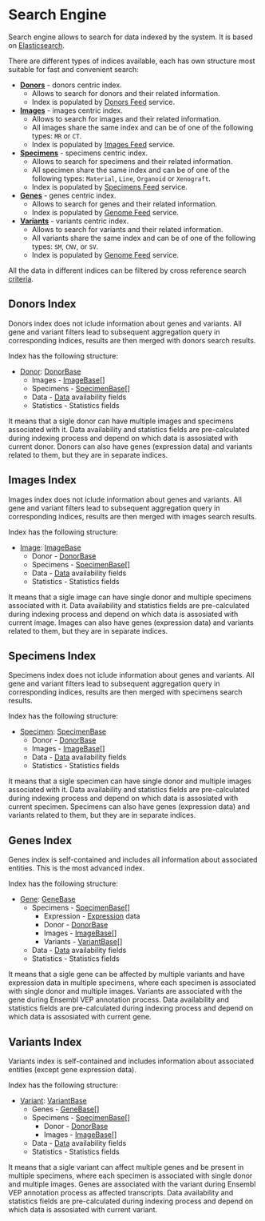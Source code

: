 # Search Engine
Search engine allows to search for data indexed by the system. It is based on [Elasticsearch](https://www.elastic.co/).

There are different types of indices available, each has own structure most suitable for fast and convenient search:
- [**Donors**](#donors-index) - donors centric index.
    - Allows to search for donors and their related information.
    - Index is populated by [Donors Feed](https://github.com/dkfz-unite/unite-donors-feed) service.
- [**Images**](#images-index) - images centric index.
    - Allows to search for images and their related information.
    - All images share the same index and can be of one of the following types: `MR` or `CT`.
    - Index is populated by [Images Feed](https://github.com/dkfz-unite/unite-images-feed) service.
- [**Specimens**](#specimens-index) - specimens centric index.
    - Allows to search for specimens and their related information.
    - All specimen share the same index and can be of one of the following types: `Material`, `Line`, `Organoid` or `Xenograft`.
    - Index is populated by [Specimens Feed](https://github.com/dkfz-unite/unite-specimens-feed) service.
- [**Genes**](#genes-index) - genes centric index.
    - Allows to search for genes and their related information.
    - Index is populated by [Genome Feed](https://github.com/dkfz-unite/unite-genome-feed) service.
- [**Variants**](#variants-index) - variants centric index.
    - Allows to search for variants and their related information.
    - All variants share the same index and can be of one of the following types: `SM`, `CNV`, or `SV`.
    - Index is populated by [Genome Feed](https://github.com/dkfz-unite/unite-genome-feed) service.

All the data in different indices can be filtered by cross reference search [criteria](./search-criteria.md).


## Donors Index
Donors index does not iclude information about genes and variants. All gene and variant filters lead to subsequent aggregation query in corresponding indices, results are then merged with donors search results.

Index has the following structure:
- [Donor](../Unite.Indices/Entities/Donors/DonorIndex.cs): [DonorBase](../Unite.Indices/Entities/Basic/Donors/DonorIndex.cs)
    - Images - [ImageBase](../Unite.Indices/Entities/Basic/Images/ImageIndex.cs)[]
    - Specimens - [SpecimenBase](../Unite.Indices/Entities/Basic/Specimens/SpecimenIndex.cs)[]
    - Data - [Data](../Unite.Indices/Entities/DataIndex.cs) availability fields
    - Statistics - Statistics fields

It means that a sigle donor can have multiple images and specimens associated with it. Data availability and statistics fields are pre-calculated during indexing process and depend on which data is assosiated with current donor. Donors can also have genes (expression data) and variants related to them, but they are in separate indices.


## Images Index
Images index does not iclude information about genes and variants. All gene and variant filters lead to subsequent aggregation query in corresponding indices, results are then merged with images search results.

Index has the following structure:
- [Image](../Unite.Indices/Entities/Images/ImageIndex.cs): [ImageBase](../Unite.Indices/Entities/Basic/Images/ImageIndex.cs)
    - Donor - [DonorBase](../Unite.Indices/Entities/Basic/Donors/DonorIndex.cs)
    - Specimens - [SpecimenBase](../Unite.Indices/Entities/Basic/Specimens/SpecimenIndex.cs)[]
    - Data - [Data](../Unite.Indices/Entities/DataIndex.cs) availability fields
    - Statistics - Statistics fields

It means that a sigle image can have single donor and multiple specimens associated with it. Data availability and statistics fields are pre-calculated during indexing process and depend on which data is assosiated with current image. Images can also have genes (expression data) and variants related to them, but they are in separate indices.

## Specimens Index
Specimens index does not iclude information about genes and variants. All gene and variant filters lead to subsequent aggregation query in corresponding indices, results are then merged with specimens search results.

Index has the following structure:
- [Specimen](../Unite.Indices/Entities/Specimens/SpecimenIndex.cs): [SpecimenBase](../Unite.Indices/Entities/Basic/Specimens/SpecimenIndex.cs)
    - Donor - [DonorBase](../Unite.Indices/Entities/Basic/Donors/DonorIndex.cs)
    - Images - [ImageBase](../Unite.Indices/Entities/Basic/Images/ImageIndex.cs)[]
    - Data - [Data](../Unite.Indices/Entities/DataIndex.cs) availability fields
    - Statistics - Statistics fields

It means that a sigle specimen can have single donor and multiple images associated with it. Data availability and statistics fields are pre-calculated during indexing process and depend on which data is assosiated with current specimen. Specimens can also have genes (expression data) and variants related to them, but they are in separate indices.

## Genes Index
Genes index is self-contained and includes all information about associated entities. This is the most advanced index.

Index has the following structure:
- [Gene](../Unite.Indices/Entities/Genes/GeneIndex.cs): [GeneBase](../Unite.Indices/Entities/Basic/Genome/GeneIndex.cs)
    - Specimens - [SpecimenBase](../Unite.Indices/Entities/Basic/Specimens/SpecimenIndex.cs)[]
        - Expression - [Expression](../Unite.Indices/Entities/Genes/BulkExpressionIndex.cs) data
        - Donor - [DonorBase](../Unite.Indices/Entities/Basic/Donors/DonorIndex.cs)
        - Images - [ImageBase](../Unite.Indices/Entities/Basic/Images/ImageIndex.cs)[]
        - Variants - [VariantBase](../Unite.Indices/Entities/Basic/Genome/Variants/VariantIndex.cs)[]
    - Data - [Data](../Unite.Indices/Entities/DataIndex.cs) availability fields
    - Statistics - Statistics fields

It means that a sigle gene can be affected by multiple variants and have expression data in multiple specimens, where each specimen is associated with single donor and multiple images. Variants are associated with the gene during Ensembl VEP annotation process. Data availability and statistics fields are pre-calculated during indexing process and depend on which data is assosiated with current gene.

## Variants Index
Variants index is self-contained and includes information about associated entities (except gene expression data).

Index has the following structure:
- [Variant](../Unite.Indices/Entities/Variants/VariantIndex.cs): [VariantBase](../Unite.Indices/Entities/Basic/Genome/Variants/VariantIndex.cs)
    - Genes - [GeneBase](../Unite.Indices/Entities/Basic/Genome/GeneIndex.cs)[]
    - Specimens - [SpecimenBase](../Unite.Indices/Entities/Basic/Specimens/SpecimenIndex.cs)[]
        - Donor - [DonorBase](../Unite.Indices/Entities/Basic/Donors/DonorIndex.cs)
        - Images - [ImageBase](../Unite.Indices/Entities/Basic/Images/ImageIndex.cs)[]
    - Data - [Data](../Unite.Indices/Entities/DataIndex.cs) availability fields
    - Statistics - Statistics fields

It means that a sigle variant can affect multiple genes and be present in multiple specimens, where each specimen is associated with single donor and multiple images. Genes are associated with the variant during Ensembl VEP annotation process as affected transcripts. Data availability and statistics fields are pre-calculated during indexing process and depend on which data is assosiated with current variant. 
